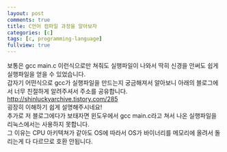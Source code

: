 ```yaml
---
layout: post
comments: true
title: C언어 컴파일 과정을 알아보자
categories: [c]
tags: [c, programming-language]
fullview: true
---
```

보통은 gcc main.c 이런식으로만 쳐줘도 실행파일이 나와서 딱히 신경을 안써도 쉽게 실행파일을 얻을 수 있었습니다.  
갑자기 어떤식으로 gcc가 실행파일을 만드는지 궁금해져서 알아보니 아래의 블로그에서 너무 친절하게 알려주셔서 주소를 공유합니다.  
http://shinluckyarchive.tistory.com/285  
굉장히 이해하기 쉽게 설명해주시네요!  
추가로 저 블로그에다가 보태자면 윈도우에서 gcc main.c라고 쳐서 나온 실행파일을 리눅스에서는 사용하지 못합니다.  
그 이유는 CPU 아키텍쳐가 같아도 OS에 따라서 OS가 바이너리를 메모리에 올려서 돌리는게 다 다르므로 호환 안됩니다.  
